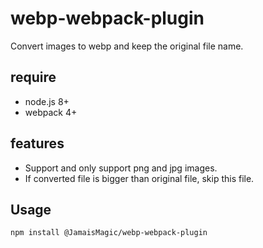 # webp-webpack-plugin
Convert images to webp and keep the original file name.

## require

* node.js 8+
* webpack 4+

## features

* Support and only support png and jpg images.
* If converted file is bigger than original file, skip this file.

## Usage

```bash
npm install @JamaisMagic/webp-webpack-plugin
```

```javascript

```
